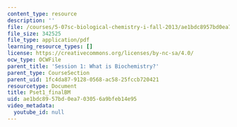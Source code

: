 ```yaml
---
content_type: resource
description: ''
file: /courses/5-07sc-biological-chemistry-i-fall-2013/ae1bdc8957bd0ea703056a9bfeb14e95_MIT5_07SCF13_Pset1.pdf
file_size: 342525
file_type: application/pdf
learning_resource_types: []
license: https://creativecommons.org/licenses/by-nc-sa/4.0/
ocw_type: OCWFile
parent_title: 'Session 1: What is Biochemistry?'
parent_type: CourseSection
parent_uid: 1fc4da87-9128-0568-ac58-25fccb720421
resourcetype: Document
title: Pset1_finalBM
uid: ae1bdc89-57bd-0ea7-0305-6a9bfeb14e95
video_metadata:
  youtube_id: null
---
```

